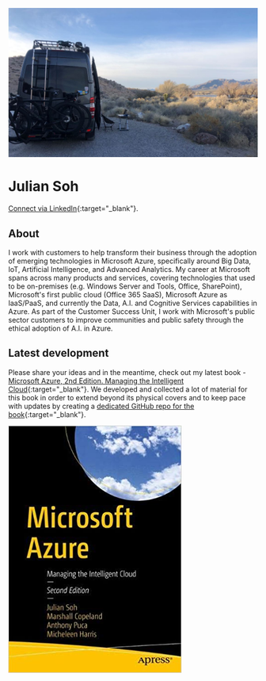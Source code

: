 ![image](docs/pics/Ollie.JPG)
# Julian Soh
[Connect via LinkedIn](https://www.linkedin.com/in/juliansoh/?lipi=urn%3Ali%3Apage%3Ad_flagship3_feed%3Bl6xFDO%2B8SN6dzX8GJqKL7w%3D%3D){:target="_blank"}.
## About
I work with customers to help transform their business through the adoption of emerging technologies in Microsoft Azure, specifically around Big Data, IoT, Artificial Intelligence, and Advanced Analytics. My career at Microsoft spans across many products and services, covering technologies that used to be on-premises (e.g. Windows Server and Tools, Office, SharePoint), Microsoft's first public cloud (Office 365 SaaS), Microsoft Azure as IaaS/PaaS, and currently the Data, A.I. and Cognitive Services capabilities in Azure. As part of the Customer Success Unit, I work with Microsoft's public sector customers to improve communities and public safety through the ethical adoption of A.I. in Azure.
## Latest development
Please share your ideas and in the meantime, check out my latest book - [Microsoft Azure, 2nd Edition. Managing the Intelligent Cloud](https://www.amazon.com/Microsoft-Azure-Managing-Intelligent-Cloud/dp/1484259572/){:target="_blank"}. We developed and collected a lot of material for this book in order to extend beyond its physical covers and to keep pace with updates by creating a [dedicated GitHub repo for the book](https://harris-soh-copeland-puca.github.io){:target="_blank"}.


![image](docs/pics/Microsoft_Azure_2nd_Edition.jpg)
